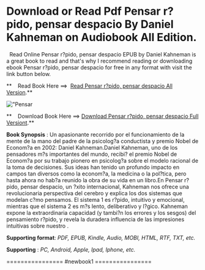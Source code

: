  **Download or Read Pdf Pensar r?pido, pensar despacio By Daniel Kahneman on Audiobook All Edition.**
====================================================================================================

  Read Online Pensar r?pido, pensar despacio EPUB by Daniel Kahneman is a great book to read and that's why I recommend reading or downloading ebook Pensar r?pido, pensar despacio for free in any format with visit the link button below.

**    Read Book Here ==>  [Read Pensar r?pido, pensar despacio All Version](https://newbookintheword.blogspot.com/id/8490322503).**

![\"Pensar](\"https://i.gr-assets.com/images/S/compressed.photo.goodreads.com/books/1387750323l/19288846.jpg\")

**    Download Book Here ==> [Download Pensar r?pido, pensar despacio Full Versiont](https://newbookintheword.blogspot.com/id/8490322503).**

**Book Synopsis** : Un apasionante recorrido por el funcionamiento de la mente de la mano del padre de la psicolog?a conductista y premio Nobel de Econom?a en 2002: Daniel Kahneman.Daniel Kahneman, uno de los pensadores m?s importantes del mundo, recibi? el premio Nobel de Econom?a por su trabajo pionero en psicolog?a sobre el modelo racional de la toma de decisiones. Sus ideas han tenido un profundo impacto en campos tan diversos como la econom?a, la medicina o la pol?tica, pero hasta ahora no hab?a reunido la obra de su vida en un libro.En Pensar r?pido, pensar despacio, un ?xito internacional, Kahneman nos ofrece una revolucionaria perspectiva del cerebro y explica los dos sistemas que modelan c?mo pensamos. El sistema 1 es r?pido, intuitivo y emocional, mientras que el sistema 2 es m?s lento, deliberativo y l?gico. Kahneman expone la extraordinaria capacidad (y tambi?n los errores y los sesgos) del pensamiento r?pido, y revela la duradera influencia de las impresiones intuitivas sobre nuestro .

**Supporting format**: _PDF, EPUB, Kindle, Audio, MOBI, HTML, RTF, TXT, etc._

**Supporting** : _PC, Android, Apple, Ipad, Iphone, etc._

================ #newbook1 ================